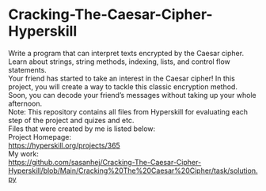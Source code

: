 ﻿# Cracking-The-Caesar-Cipher-Hyperskill
Write a program that can interpret texts encrypted by the Caesar cipher. Learn about strings, string methods, indexing, lists, and control flow statements.<br>
Your friend has started to take an interest in the Caesar cipher! In this project, you will create a way to tackle this classic encryption method. Soon, you can decode your friend’s messages without taking up your whole afternoon.<br>
Note: This repository contains all files from Hyperskill for evaluating each step of the project and quizes and etc.<br>
Files that were created by me is listed below:<br>
Project Homepage:<br>
https://hyperskill.org/projects/365<br>
My work:<br>
https://github.com/sasanhej/Cracking-The-Caesar-Cipher-Hyperskill/blob/Main/Cracking%20The%20Caesar%20Cipher/task/solution.py
